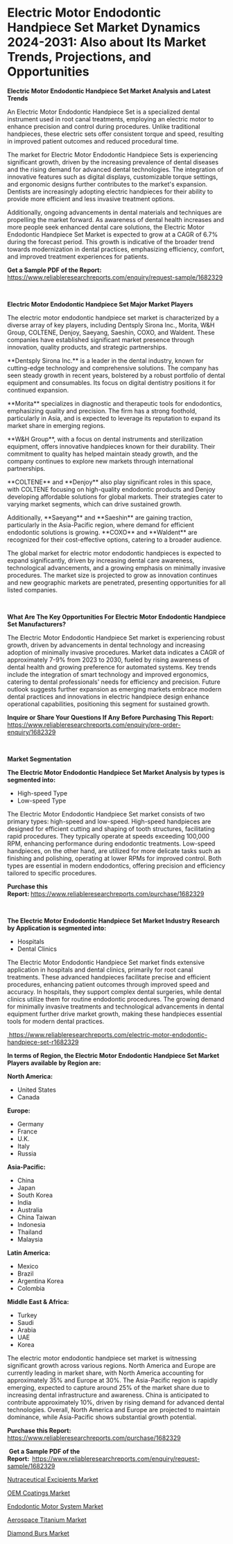 <p><h1>Electric Motor Endodontic Handpiece Set Market Dynamics 2024-2031: Also about Its Market Trends, Projections, and Opportunities</h1></p><p><strong>Electric Motor Endodontic Handpiece Set Market Analysis and Latest Trends</strong></p>
<p><p>An Electric Motor Endodontic Handpiece Set is a specialized dental instrument used in root canal treatments, employing an electric motor to enhance precision and control during procedures. Unlike traditional handpieces, these electric sets offer consistent torque and speed, resulting in improved patient outcomes and reduced procedural time.</p><p>The market for Electric Motor Endodontic Handpiece Sets is experiencing significant growth, driven by the increasing prevalence of dental diseases and the rising demand for advanced dental technologies. The integration of innovative features such as digital displays, customizable torque settings, and ergonomic designs further contributes to the market's expansion. Dentists are increasingly adopting electric handpieces for their ability to provide more efficient and less invasive treatment options.</p><p>Additionally, ongoing advancements in dental materials and techniques are propelling the market forward. As awareness of dental health increases and more people seek enhanced dental care solutions, the Electric Motor Endodontic Handpiece Set Market is expected to grow at a CAGR of 6.7% during the forecast period. This growth is indicative of the broader trend towards modernization in dental practices, emphasizing efficiency, comfort, and improved treatment experiences for patients.</p></p>
<p><strong>Get a Sample PDF of the Report:&nbsp;</strong> <a href="https://www.reliableresearchreports.com/enquiry/request-sample/1682329?utm_campaign=32&utm_medium=2&utm_source=Github&utm_content=ia&utm_term=11122024&utm_id=electric-motor-endodontic-handpiece-set">https://www.reliableresearchreports.com/enquiry/request-sample/1682329</a></p>
<p>&nbsp;</p>
<p><strong>Electric Motor Endodontic Handpiece Set Major Market Players</strong></p>
<p><p>The electric motor endodontic handpiece set market is characterized by a diverse array of key players, including Dentsply Sirona Inc., Morita, W&H Group, COLTENE, Denjoy, Saeyang, Saeshin, COXO, and Waldent. These companies have established significant market presence through innovation, quality products, and strategic partnerships.</p><p>**Dentsply Sirona Inc.** is a leader in the dental industry, known for cutting-edge technology and comprehensive solutions. The company has seen steady growth in recent years, bolstered by a robust portfolio of dental equipment and consumables. Its focus on digital dentistry positions it for continued expansion.</p><p>**Morita** specializes in diagnostic and therapeutic tools for endodontics, emphasizing quality and precision. The firm has a strong foothold, particularly in Asia, and is expected to leverage its reputation to expand its market share in emerging regions.</p><p>**W&H Group**, with a focus on dental instruments and sterilization equipment, offers innovative handpieces known for their durability. Their commitment to quality has helped maintain steady growth, and the company continues to explore new markets through international partnerships.</p><p>**COLTENE** and **Denjoy** also play significant roles in this space, with COLTENE focusing on high-quality endodontic products and Denjoy developing affordable solutions for global markets. Their strategies cater to varying market segments, which can drive sustained growth.</p><p>Additionally, **Saeyang** and **Saeshin** are gaining traction, particularly in the Asia-Pacific region, where demand for efficient endodontic solutions is growing. **COXO** and **Waldent** are recognized for their cost-effective options, catering to a broader audience.</p><p>The global market for electric motor endodontic handpieces is expected to expand significantly, driven by increasing dental care awareness, technological advancements, and a growing emphasis on minimally invasive procedures. The market size is projected to grow as innovation continues and new geographic markets are penetrated, presenting opportunities for all listed companies.</p></p>
<p>&nbsp;</p>
<p><strong>What Are The Key Opportunities For Electric Motor Endodontic Handpiece Set Manufacturers?</strong></p>
<p><p>The Electric Motor Endodontic Handpiece Set market is experiencing robust growth, driven by advancements in dental technology and increasing adoption of minimally invasive procedures. Market data indicates a CAGR of approximately 7-9% from 2023 to 2030, fueled by rising awareness of dental health and growing preference for automated systems. Key trends include the integration of smart technology and improved ergonomics, catering to dental professionals' needs for efficiency and precision. Future outlook suggests further expansion as emerging markets embrace modern dental practices and innovations in electric handpiece design enhance operational capabilities, positioning this segment for sustained growth.</p></p>
<p><strong>Inquire or Share Your Questions If Any Before Purchasing This Report:</strong> <a href="https://www.reliableresearchreports.com/enquiry/pre-order-enquiry/1682329?utm_campaign=32&utm_medium=2&utm_source=Github&utm_content=ia&utm_term=11122024&utm_id=electric-motor-endodontic-handpiece-set">https://www.reliableresearchreports.com/enquiry/pre-order-enquiry/1682329</a></p>
<p>&nbsp;</p>
<p><strong>Market Segmentation</strong></p>
<p><strong>The Electric Motor Endodontic Handpiece Set Market Analysis by types is segmented into:</strong></p>
<p><ul><li>High-speed Type</li><li>Low-speed Type</li></ul></p>
<p><p>The Electric Motor Endodontic Handpiece Set market consists of two primary types: high-speed and low-speed. High-speed handpieces are designed for efficient cutting and shaping of tooth structures, facilitating rapid procedures. They typically operate at speeds exceeding 100,000 RPM, enhancing performance during endodontic treatments. Low-speed handpieces, on the other hand, are utilized for more delicate tasks such as finishing and polishing, operating at lower RPMs for improved control. Both types are essential in modern endodontics, offering precision and efficiency tailored to specific procedures.</p></p>
<p><strong>Purchase this Report:&nbsp;</strong><a href="https://www.reliableresearchreports.com/purchase/1682329?utm_campaign=32&utm_medium=2&utm_source=Github&utm_content=ia&utm_term=11122024&utm_id=electric-motor-endodontic-handpiece-set">https://www.reliableresearchreports.com/purchase/1682329</a></p>
<p>&nbsp;</p>
<p><strong>The Electric Motor Endodontic Handpiece Set Market Industry Research by Application is segmented into:</strong></p>
<p><ul><li>Hospitals</li><li>Dental Clinics</li></ul></p>
<p><p>The Electric Motor Endodontic Handpiece Set market finds extensive application in hospitals and dental clinics, primarily for root canal treatments. These advanced handpieces facilitate precise and efficient procedures, enhancing patient outcomes through improved speed and accuracy. In hospitals, they support complex dental surgeries, while dental clinics utilize them for routine endodontic procedures. The growing demand for minimally invasive treatments and technological advancements in dental equipment further drive market growth, making these handpieces essential tools for modern dental practices.</p></p>
<p><a href="https://www.reliableresearchreports.com/electric-motor-endodontic-handpiece-set-r1682329?utm_campaign=32&utm_medium=2&utm_source=Github&utm_content=ia&utm_term=11122024&utm_id=electric-motor-endodontic-handpiece-set">&nbsp;https://www.reliableresearchreports.com/electric-motor-endodontic-handpiece-set-r1682329</a></p>
<p><strong>In terms of Region, the Electric Motor Endodontic Handpiece Set Market Players available by Region are:</strong></p>
<p>
    <p> <strong> North America: </strong>
        <ul>
            <li>United States</li>
            <li>Canada</li>
        </ul>
        </p> 
    <p> <strong> Europe: </strong>
        <ul>
            <li>Germany</li>
            <li>France</li>
            <li>U.K.</li>
            <li>Italy</li>
            <li>Russia</li>
        </ul>
        </p> 
    <p> <strong> Asia-Pacific: </strong>
        <ul>
            <li>China</li>
            <li>Japan</li>
            <li>South Korea</li>
            <li>India</li>
            <li>Australia</li>
            <li>China Taiwan</li>
            <li>Indonesia</li>
            <li>Thailand</li>
            <li>Malaysia</li>
        </ul>
        </p> 
    <p> <strong> Latin America: </strong>
        <ul>
            <li>Mexico</li>
            <li>Brazil</li>
            <li>Argentina Korea</li>
            <li>Colombia</li>
        </ul>
        </p> 
    <p> <strong> Middle East & Africa: </strong>
        <ul>
            <li>Turkey</li>
            <li>Saudi</li>
            <li>Arabia</li>
            <li>UAE</li>
            <li>Korea</li>
        </ul>
    </p>
    </p>
<p><p>The electric motor endodontic handpiece set market is witnessing significant growth across various regions. North America and Europe are currently leading in market share, with North America accounting for approximately 35% and Europe at 30%. The Asia-Pacific region is rapidly emerging, expected to capture around 25% of the market share due to increasing dental infrastructure and awareness. China is anticipated to contribute approximately 10%, driven by rising demand for advanced dental technologies. Overall, North America and Europe are projected to maintain dominance, while Asia-Pacific shows substantial growth potential.</p></p>
<p><strong>Purchase this Report: </strong><a href="https://www.reliableresearchreports.com/purchase/1682329?utm_campaign=32&utm_medium=2&utm_source=Github&utm_content=ia&utm_term=11122024&utm_id=electric-motor-endodontic-handpiece-set">https://www.reliableresearchreports.com/purchase/1682329</a></p>
<p>&nbsp;<strong>Get a Sample PDF of the Report:&nbsp;&nbsp;</strong><a href="https://www.reliableresearchreports.com/enquiry/request-sample/1682329?utm_campaign=32&utm_medium=2&utm_source=Github&utm_content=ia&utm_term=11122024&utm_id=electric-motor-endodontic-handpiece-set">https://www.reliableresearchreports.com/enquiry/request-sample/1682329</a></p>
<p><strong></strong></p>
<p><p><a href="https://www.linkedin.com/pulse/global-nutraceutical-excipients-market-size-andtrends-5se9c?utm_campaign=32&utm_medium=2&utm_source=Github&utm_content=ia&utm_term=11122024&utm_id=electric-motor-endodontic-handpiece-set">Nutraceutical Excipients Market</a></p><p><a href="https://www.linkedin.com/pulse/oem-coatings-market-forecasting-share-size-revenue-projected-uzzcc?utm_campaign=32&utm_medium=2&utm_source=Github&utm_content=ia&utm_term=11122024&utm_id=electric-motor-endodontic-handpiece-set">OEM Coatings Market</a></p><p><a href="https://github.com/soltihoney74575/Market-Research-Report-List-1/blob/main/endodontic-motor-system-market.md?utm_campaign=32&utm_medium=2&utm_source=Github&utm_content=ia&utm_term=11122024&utm_id=electric-motor-endodontic-handpiece-set">Endodontic Motor System Market</a></p><p><a href="https://www.linkedin.com/pulse/aerospace-titanium-market-forecast-key-players-analysis-from-jfjec?utm_campaign=32&utm_medium=2&utm_source=Github&utm_content=ia&utm_term=11122024&utm_id=electric-motor-endodontic-handpiece-set">Aerospace Titanium Market</a></p><p><a href="https://github.com/gerdabatiskzv9/Market-Research-Report-List-1/blob/main/diamond-burs-market.md?utm_campaign=32&utm_medium=2&utm_source=Github&utm_content=ia&utm_term=11122024&utm_id=electric-motor-endodontic-handpiece-set">Diamond Burs Market</a></p></p>